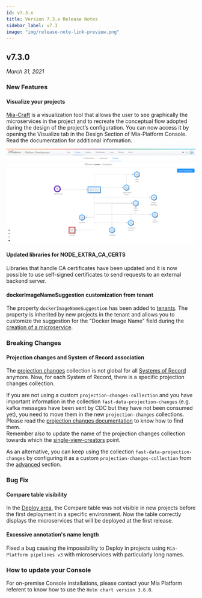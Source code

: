 ```yaml
---
id: v7.3.x
title: Version 7.3.x Release Notes
sidebar_label: v7.3
image: "img/release-note-link-preview.png"
---
```


## v7.3.0

_March 31, 2021_

### New Features

#### Visualize your projects

[Mia-Craft](../development_suite/api-console/api-design/miacraft.md) is a visualization tool that allows the user to see graphically the microservices in the project and to recreate the conceptual flow adopted during the design of the project’s configuration.
You can now access it by opening the Visualize tab in the Design Section of Mia-Platform Console. Read the documentation for additional information.

![Mia-Craft visualization](../development_suite/api-console/api-design/img/mia-craft-visualization.png)

#### Updated libraries for NODE_EXTRA_CA_CERTS

Libraries that handle CA certificates have been updated and it is now possible to use self-signed certificates to send requests to an external backend server.

#### dockerImageNameSuggestion customization from tenant

The property `dockerImageNameSuggestion` has been added to [tenants](../development_suite/set-up-infrastructure/create-project#create-a-tenant). The property is inherited by new projects in the tenant and allows you to customize the suggestion for the "Docker Image Name" field during the [creation of a microservice](../development_suite/api-console/api-design/services#how-to-create-a-microservice-from-an-example-or-from-a-template).

### Breaking Changes

#### Projection changes and System of Record association

The [projection changes](../fast_data/create_projection#projections-changes) collection is not global for all [Systems of Record](../fast_data/create_projection#create-a-system-of-record) anymore. Now, for each System of Record, there is a specific projection changes collection.

If you are not using a custom `projection-changes-collection` and you have important information in the collection `fast-data-projection-changes` (e.g. kafka messages have been sent by CDC but they have not been consumed yet), you need to move them in the new `projection-changes` collections.  
Please read the [projection changes documentation](../fast_data/create_projection#projections-changes) to know how to find them.  
Remember also to update the name of the projection changes collection towards which the [single-view-creators](../fast_data/configure_single_view_creator) point.

As an alternative, you can keep using the collection `fast-data-projection-changes` by configuring it as a custom `projection-changes-collection` from the [advanced](../fast_data/advanced#projections-changes) section.

### Bug Fix

#### Compare table visibility

In the [Deploy area](../development_suite/deploy/deploy#deploy-area), the Compare table was not visible in new projects before the first deployment in a specific environment. Now the table correctly displays the microservices that will be deployed at the first release.

#### Excessive annotation's name length

Fixed a bug causing the impossibility to Deploy in projects using `Mia-Platform pipelines v3` with microservices with particularly long names.

### How to update your Console

For on-premise Console installations, please contact your Mia Platform referent to know how to use the `Helm chart version 3.6.0`.

